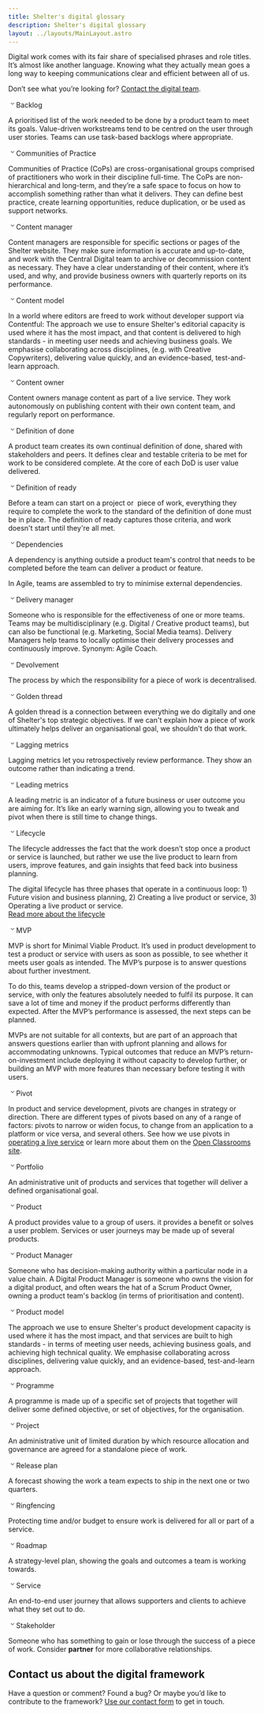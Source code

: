 ```yaml
---
title: Shelter's digital glossary
description: Shelter's digital glossary
layout: ../layouts/MainLayout.astro
---
```


Digital work comes with its fair share of specialised phrases and role titles. It’s almost like another language. Knowing what they actually mean goes a long way to keeping communications clear and efficient between all of us.

Don’t see what you’re looking for? [Contact the digital team](https://england.shelter.org.uk/contact_us_about_the_digital_framework).

![](images/icons/grey_arrow_down.png)Backlog

A prioritised list of the work needed to be done by a product team to meet its goals. Value-driven workstreams tend to be centred on the user through user stories. Teams can use task-based backlogs where appropriate.

![](images/icons/grey_arrow_down.png)Communities of Practice

Communities of Practice (CoPs) are cross-organisational groups comprised of practitioners who work in their discipline full-time. The CoPs are non-hierarchical and long-term, and they’re a safe space to focus on how to accomplish something rather than what it delivers. They can define best practice, create learning opportunities, reduce duplication, or be used as support networks.

![](images/icons/grey_arrow_down.png)Content manager

Content managers are responsible for specific sections or pages of the Shelter website. They make sure information is accurate and up-to-date, and work with the Central Digital team to archive or decommission content as necessary. They have a clear understanding of their content, where it’s used, and why, and provide business owners with quarterly reports on its performance.

![](images/icons/grey_arrow_down.png)Content model

In a world where editors are freed to work without developer support via Contentful: The approach we use to ensure Shelter's editorial capacity is used where it has the most impact, and that content is delivered to high standards - in meeting user needs and achieving business goals. We emphasise collaborating across disciplines, (e.g. with Creative Copywriters), delivering value quickly, and an evidence-based, test-and-learn approach.

![](images/icons/grey_arrow_down.png)Content owner

Content owners manage content as part of a live service. They work autonomously on publishing content with their own content team, and regularly report on performance.

![](images/icons/grey_arrow_down.png)Definition of done

A product team creates its own continual definition of done, shared with stakeholders and peers. It defines clear and testable criteria to be met for work to be considered complete. At the core of each DoD is user value delivered.

![](images/icons/grey_arrow_down.png)Definition of ready

Before a team can start on a project or  piece of work, everything they require to complete the work to the standard of the definition of done must be in place. The definition of ready captures those criteria, and work doesn't start until they're all met.

![](images/icons/grey_arrow_down.png)Dependencies

A dependency is anything outside a product team's control that needs to be completed before the team can deliver a product or feature.

In Agile, teams are assembled to try to minimise external dependencies.

![](images/icons/grey_arrow_down.png)Delivery manager

Someone who is responsible for the effectiveness of one or more teams. Teams may be multidisciplinary (e.g. Digital / Creative product teams), but can also be functional (e.g. Marketing, Social Media teams). Delivery Managers help teams to locally optimise their delivery processes and continuously improve. Synonym: Agile Coach.

![](images/icons/grey_arrow_down.png)Devolvement

The process by which the responsibility for a piece of work is decentralised.

![](images/icons/grey_arrow_down.png)Golden thread

A golden thread is a connection between everything we do digitally and one of Shelter's top strategic objectives. If we can't explain how a piece of work ultimately helps deliver an organisational goal, we shouldn't do that work.

![](images/icons/grey_arrow_down.png)Lagging metrics

Lagging metrics let you retrospectively review performance. They show an outcome rather than indicating a trend.

![](images/icons/grey_arrow_down.png)Leading metrics

A leading metric is an indicator of a future business or user outcome you are aiming for. It’s like an early warning sign, allowing you to tweak and pivot when there is still time to change things.

![](images/icons/grey_arrow_down.png)Lifecycle

The lifecycle addresses the fact that the work doesn’t stop once a product or service is launched, but rather we use the live product to learn from users, improve features, and gain insights that feed back into business planning.

The digital lifecycle has three phases that operate in a continuous loop: 1) Future vision and business planning, 2) Creating a live product or service, 3) Operating a live product or service.  
[Read more about the lifecycle](The-digital-lifecycle_839647233.html)

![](images/icons/grey_arrow_down.png)MVP

MVP is short for Minimal Viable Product. It’s used in product development to test a product or service with users as soon as possible, to see whether it meets user goals as intended. The MVP’s purpose is to answer questions about further investment.

To do this, teams develop a stripped-down version of the product or service, with only the features absolutely needed to fulfil its purpose. It can save a lot of time and money if the product performs differently than expected. After the MVP’s performance is assessed, the next steps can be planned.

MVPs are not suitable for all contexts, but are part of an approach that answers questions earlier than with upfront planning and allows for accommodating unknowns. Typical outcomes that reduce an MVP’s return-on-investment include deploying it without capacity to develop further, or building an MVP with more features than necessary before testing it with users.

![](images/icons/grey_arrow_down.png)Pivot

In product and service development, pivots are changes in strategy or direction. There are different types of pivots based on any of a range of factors: pivots to narrow or widen focus, to change from an application to a platform or vice versa, and several others. See how we use pivots in [operating a live service](Operating-a-live-service_839778316.html) or learn more about them on the [Open Classrooms site](https://openclassrooms.com/en/courses/4544561-learn-about-lean-startup/4716471-learn-how-and-when-to-pivot).

![](images/icons/grey_arrow_down.png)Portfolio

An administrative unit of products and services that together will deliver a defined organisational goal.

![](images/icons/grey_arrow_down.png)Product

A product provides value to a group of users. it provides a benefit or solves a user problem. Services or user journeys may be made up of several products.

![](images/icons/grey_arrow_down.png)Product Manager

Someone who has decision-making authority within a particular node in a value chain. A Digital Product Manager is someone who owns the vision for a digital product, and often wears the hat of a Scrum Product Owner, owning a product team's backlog (in terms of prioritisation and content).

![](images/icons/grey_arrow_down.png)Product model

The approach we use to ensure Shelter's product development capacity is used where it has the most impact, and that services are built to high standards - in terms of meeting user needs, achieving business goals, and achieving high technical quality. We emphasise collaborating across disciplines, delivering value quickly, and an evidence-based, test-and-learn approach.

![](images/icons/grey_arrow_down.png)Programme

A programme is made up of a specific set of projects that together will deliver some defined objective, or set of objectives, for the organisation.

![](images/icons/grey_arrow_down.png)Project

An administrative unit of limited duration by which resource allocation and governance are agreed for a standalone piece of work.

![](images/icons/grey_arrow_down.png)Release plan

A forecast showing the work a team expects to ship in the next one or two quarters.

![](images/icons/grey_arrow_down.png)Ringfencing

Protecting time and/or budget to ensure work is delivered for all or part of a service.

![](images/icons/grey_arrow_down.png)Roadmap

A strategy-level plan, showing the goals and outcomes a team is working towards.

![](images/icons/grey_arrow_down.png)Service

An end-to-end user journey that allows supporters and clients to achieve what they set out to do.

![](images/icons/grey_arrow_down.png)Stakeholder

Someone who has something to gain or lose through the success of a piece of work. Consider **partner** for more collaborative relationships.

## Contact us about the digital framework

Have a question or comment? Found a bug? Or maybe you’d like to contribute to the framework? [Use our contact form](https://england.shelter.org.uk/contact_us_about_the_digital_framework) to get in touch.
